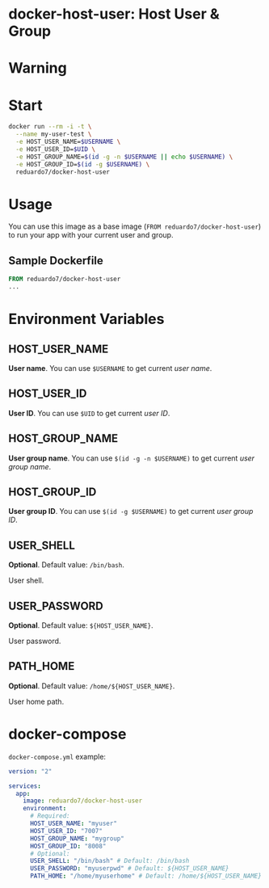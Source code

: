 # docker-host-user: Host User &amp; Group

# Warning



# Start

```bash
docker run --rm -i -t \
  --name my-user-test \
  -e HOST_USER_NAME=$USERNAME \
  -e HOST_USER_ID=$UID \
  -e HOST_GROUP_NAME=$(id -g -n $USERNAME || echo $USERNAME) \
  -e HOST_GROUP_ID=$(id -g $USERNAME) \
  reduardo7/docker-host-user
```

# Usage

You can use this image as a base image (`FROM reduardo7/docker-host-user`) to run your app with your current user and group.

## Sample Dockerfile

```Dockerfile
FROM reduardo7/docker-host-user
...
```

# Environment Variables

## HOST_USER_NAME

**User name**. You can use `$USERNAME` to get current *user name*.

## HOST_USER_ID

**User ID**. You can use `$UID` to get current *user ID*.

## HOST_GROUP_NAME

**User group name**. You can use `$(id -g -n $USERNAME)` to get current *user group name*.

## HOST_GROUP_ID

**User group ID**. You can use `$(id -g $USERNAME)` to get current *user group ID*.

## USER_SHELL

**Optional**. Default value: `/bin/bash`.

User shell.

## USER_PASSWORD

**Optional**. Default value: `${HOST_USER_NAME}`.

User password.

## PATH_HOME

**Optional**. Default value: `/home/${HOST_USER_NAME}`.

User home path.

# docker-compose

`docker-compose.yml` example:

```yml
version: "2"

services:
  app:
    image: reduardo7/docker-host-user
    environment:
      # Required:
      HOST_USER_NAME: "myuser"
      HOST_USER_ID: "7007"
      HOST_GROUP_NAME: "mygroup"
      HOST_GROUP_ID: "8008"
      # Optional:
      USER_SHELL: "/bin/bash" # Default: /bin/bash
      USER_PASSWORD: "myuserpwd" # Default: ${HOST_USER_NAME}
      PATH_HOME: "/home/myuserhome" # Default: /home/${HOST_USER_NAME}
```
